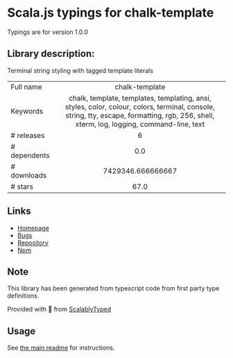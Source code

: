 
# Scala.js typings for chalk-template

Typings are for version 1.0.0

## Library description:
Terminal string styling with tagged template literals

|                    |                 |
| ------------------ | :-------------: |
| Full name          | chalk-template |
| Keywords           | chalk, template, templates, templating, ansi, styles, color, colour, colors, terminal, console, string, tty, escape, formatting, rgb, 256, shell, xterm, log, logging, command-line, text |
| # releases         | 6 |
| # dependents       | 0.0 |
| # downloads        | 7429346.666666667 |
| # stars            | 67.0 |

## Links
- [Homepage](https://github.com/chalk/chalk-template#readme)
- [Bugs](https://github.com/chalk/chalk-template/issues)
- [Repository](https://github.com/chalk/chalk-template)
- [Npm](https://www.npmjs.com/package/chalk-template)
    


## Note
This library has been generated from typescript code from first party type definitions.

Provided with :purple_heart: from [ScalablyTyped](https://github.com/oyvindberg/ScalablyTyped)

## Usage
See [the main readme](../../readme.md) for instructions.


